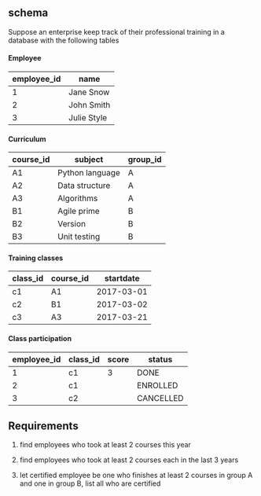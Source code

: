 ## schema

Suppose an enterprise keep track of their professional training in a database with the following tables

#### Employee

employee_id | name
----------- | ----
1 | Jane Snow
2 | John Smith
3 | Julie Style
    


#### Curriculum
course_id | subject | group_id
--------- | ------- | --------
A1 | Python language | A
A2 | Data structure | A
A3 | Algorithms | A
B1 | Agile prime | B
B2 | Version  | B
B3 | Unit testing | B



#### Training classes
class_id | course_id | startdate
-------- | --------- | ---------
c1 | A1 | 2017-03-01
c2 | B1 | 2017-03-02
c3 | A3 | 2017-03-21
 
 
    
#### Class participation    
employee_id | class_id | score | status
----------- | --------- | ----- | ------
1 | c1 | 3 | DONE
2 | c1 | | ENROLLED
3 | c2 |  | CANCELLED


## Requirements

1. find employees who took at least 2 courses this year

1. find employees who took at least 2 courses each in the last 3 years

1. let certified employee be one who finishes at least 2 courses in group A and one in group B, list all who are certified
